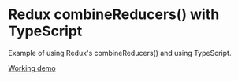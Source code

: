 # Redux combineReducers() with TypeScript
Example of using Redux's combineReducers() and using TypeScript.
  
[Working demo](https://redux-combine-reducers-with-typescript.now.sh)